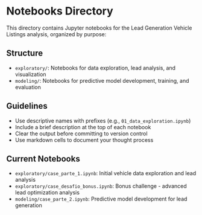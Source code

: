 # Notebooks Directory

This directory contains Jupyter notebooks for the Lead Generation Vehicle Listings analysis, organized by purpose:

## Structure
- `exploratory/`: Notebooks for data exploration, lead analysis, and visualization
- `modeling/`: Notebooks for predictive model development, training, and evaluation

## Guidelines
- Use descriptive names with prefixes (e.g., `01_data_exploration.ipynb`)
- Include a brief description at the top of each notebook
- Clear the output before committing to version control
- Use markdown cells to document your thought process

## Current Notebooks
- `exploratory/case_parte_1.ipynb`: Initial vehicle data exploration and lead analysis
- `exploratory/case_desafio_bonus.ipynb`: Bonus challenge - advanced lead optimization analysis
- `modeling/case_parte_2.ipynb`: Predictive model development for lead generation
